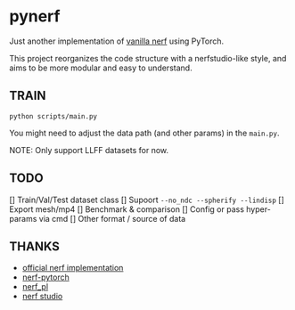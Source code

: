 # pynerf

Just another implementation of [vanilla nerf]() using PyTorch.

This project reorganizes the code structure with a nerfstudio-like style, and aims to be more modular and easy to understand.

## TRAIN

`python scripts/main.py`

You might need to adjust the data path (and other params) in the `main.py`.

NOTE: Only support LLFF datasets for now.

## TODO

[] Train/Val/Test dataset class
[] Supoort `--no_ndc --spherify --lindisp`
[] Export mesh/mp4
[] Benchmark & comparison
[] Config or pass hyper-params via cmd
[] Other format / source of data


## THANKS

* [official nerf implementation](https://github.com/bmild/nerf)
* [nerf-pytorch](https://github.com/yenchenlin/nerf-pytorch)
* [nerf_pl](https://github.com/kwea123/nerf_pl/tree/master)
* [nerf studio](https://github.com/nerfstudio-project/nerfstudio)
